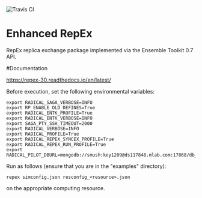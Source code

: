
<img src="https://travis-ci.org/SrinivasMushnoori/RepEx_3.0.svg?branch=master" alt="Travis CI"/>

# Enhanced RepEx

RepEx replica exchange package implemented via the Ensemble Toolkit 0.7 API.

#Documentation

https://repex-30.readthedocs.io/en/latest/




Before execution, set the following environmental variables:

```
export RADICAL_SAGA_VERBOSE=INFO
export RP_ENABLE_OLD_DEFINES=True
export RADICAL_ENTK_PROFILE=True
export RADICAL_ENTK_VERBOSE=INFO
export SAGA_PTY_SSH_TIMEOUT=2000
export RADICAL_VERBOSE=INFO
export RADICAL_PROFILE=True
export RADICAL_REPEX_SYNCEX_PROFILE=True
export RADICAL_REPEX_RUN_PROFILE=True
export RADICAL_PILOT_DBURL=mongodb://smush:key1209@ds117848.mlab.com:17868/db_repex_1
```

Run as follows (ensure that you are in the "examples" directory):
```
repex simconfig.json resconfig_<resource>.json
```
on the appropriate computing resource.
